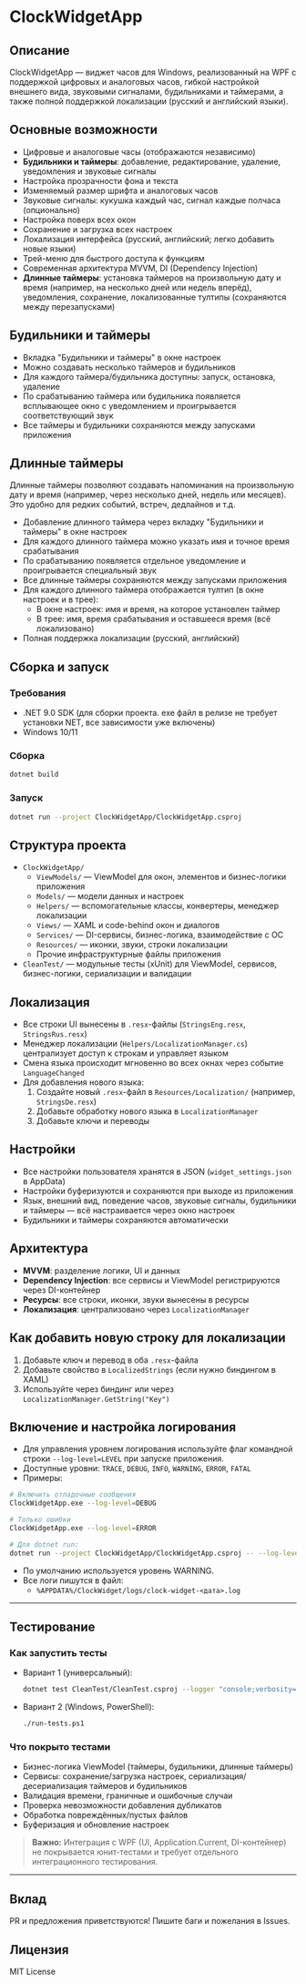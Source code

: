 # ClockWidgetApp

## Описание
ClockWidgetApp — виджет часов для Windows, реализованный на WPF с поддержкой цифровых и аналоговых часов, гибкой настройкой внешнего вида, звуковыми сигналами, будильниками и таймерами, а также полной поддержкой локализации (русский и английский языки).

## Основные возможности
- Цифровые и аналоговые часы (отображаются независимо)
- **Будильники и таймеры**: добавление, редактирование, удаление, уведомления и звуковые сигналы
- Настройка прозрачности фона и текста
- Изменяемый размер шрифта и аналоговых часов
- Звуковые сигналы: кукушка каждый час, сигнал каждые полчаса (опционально)
- Настройка поверх всех окон
- Сохранение и загрузка всех настроек
- Локализация интерфейса (русский, английский; легко добавить новые языки)
- Трей-меню для быстрого доступа к функциям
- Современная архитектура MVVM, DI (Dependency Injection)
- **Длинные таймеры**: установка таймеров на произвольную дату и время (например, на несколько дней или недель вперёд), уведомления, сохранение, локализованные тултипы (сохраняются между перезапусками)

## Будильники и таймеры
- Вкладка "Будильники и таймеры" в окне настроек
- Можно создавать несколько таймеров и будильников
- Для каждого таймера/будильника доступны: запуск, остановка, удаление
- По срабатыванию таймера или будильника появляется всплывающее окно с уведомлением и проигрывается соответствующий звук
- Все таймеры и будильники сохраняются между запусками приложения 

## Длинные таймеры
Длинные таймеры позволяют создавать напоминания на произвольную дату и время (например, через несколько дней, недель или месяцев). Это удобно для редких событий, встреч, дедлайнов и т.д.

- Добавление длинного таймера через вкладку "Будильники и таймеры" в окне настроек
- Для каждого длинного таймера можно указать имя и точное время срабатывания
- По срабатыванию появляется отдельное уведомление и проигрывается специальный звук
- Все длинные таймеры сохраняются между запусками приложения
- Для каждого длинного таймера отображается тултип (в окне настроек и в трее):
  - В окне настроек: имя и время, на которое установлен таймер
  - В трее: имя, время срабатывания и оставшееся время (всё локализовано)
- Полная поддержка локализации (русский, английский)

## Сборка и запуск

### Требования
- .NET 9.0 SDK (для сборки проекта. exe файл в релизе не требует установки NET, все зависимости уже включены)
- Windows 10/11

### Сборка
```sh
dotnet build
```

### Запуск
```sh
dotnet run --project ClockWidgetApp/ClockWidgetApp.csproj
```
## Структура проекта

- `ClockWidgetApp/`
  - `ViewModels/` — ViewModel для окон, элементов и бизнес-логики приложения
  - `Models/` — модели данных и настроек
  - `Helpers/` — вспомогательные классы, конвертеры, менеджер локализации
  - `Views/` — XAML и code-behind окон и диалогов
  - `Services/` — DI-сервисы, бизнес-логика, взаимодействие с ОС
  - `Resources/` — иконки, звуки, строки локализации
  - Прочие инфраструктурные файлы приложения
- `CleanTest/` — модульные тесты (xUnit) для ViewModel, сервисов, бизнес-логики, сериализации и валидации

## Локализация
- Все строки UI вынесены в `.resx`-файлы (`StringsEng.resx`, `StringsRus.resx`)
- Менеджер локализации (`Helpers/LocalizationManager.cs`) централизует доступ к строкам и управляет языком
- Смена языка происходит мгновенно во всех окнах через событие `LanguageChanged`
- Для добавления нового языка:
  1. Создайте новый `.resx`-файл в `Resources/Localization/` (например, `StringsDe.resx`)
  2. Добавьте обработку нового языка в `LocalizationManager`
  3. Добавьте ключи и переводы

## Настройки
- Все настройки пользователя хранятся в JSON (`widget_settings.json` в AppData)
- Настройки буферизуются и сохраняются при выходе из приложения
- Язык, внешний вид, поведение часов, звуковые сигналы, будильники и таймеры — всё настраивается через окно настроек
- Будильники и таймеры сохраняются автоматически

## Архитектура
- **MVVM**: разделение логики, UI и данных
- **Dependency Injection**: все сервисы и ViewModel регистрируются через DI-контейнер
- **Ресурсы**: все строки, иконки, звуки вынесены в ресурсы
- **Локализация**: централизовано через `LocalizationManager`

## Как добавить новую строку для локализации
1. Добавьте ключ и перевод в оба `.resx`-файла
2. Добавьте свойство в `LocalizedStrings` (если нужно биндингом в XAML)
3. Используйте через биндинг или через `LocalizationManager.GetString("Key")`


## Включение и настройка логирования
- Для управления уровнем логирования используйте флаг командной строки `--log-level=LEVEL` при запуске приложения.
- Доступные уровни: `TRACE`, `DEBUG`, `INFO`, `WARNING`, `ERROR`, `FATAL`
- Примеры:

```sh
# Включить отладочные сообщения
ClockWidgetApp.exe --log-level=DEBUG

# Только ошибки
ClockWidgetApp.exe --log-level=ERROR

# Для dotnet run:
dotnet run --project ClockWidgetApp/ClockWidgetApp.csproj -- --log-level=INFO
```

- По умолчанию используется уровень WARNING.
- Все логи пишутся в файл:
  - `%APPDATA%/ClockWidget/logs/clock-widget-<дата>.log`

---

## Тестирование

### Как запустить тесты

- Вариант 1 (универсальный):
  ```sh
  dotnet test CleanTest/CleanTest.csproj --logger "console;verbosity=normal"
  ```
- Вариант 2 (Windows, PowerShell):
  ```sh
  ./run-tests.ps1
  ```

### Что покрыто тестами
- Бизнес-логика ViewModel (таймеры, будильники, длинные таймеры)
- Сервисы: сохранение/загрузка настроек, сериализация/десериализация таймеров и будильников
- Валидация времени, граничные и ошибочные случаи
- Проверка невозможности добавления дубликатов
- Обработка повреждённых/пустых файлов
- Буферизация и обновление настроек

> **Важно:** Интеграция с WPF (UI, Application.Current, DI-контейнер) не покрывается юнит-тестами и требует отдельного интеграционного тестирования.

---

## Вклад
PR и предложения приветствуются! Пишите баги и пожелания в Issues.

## Лицензия
MIT License